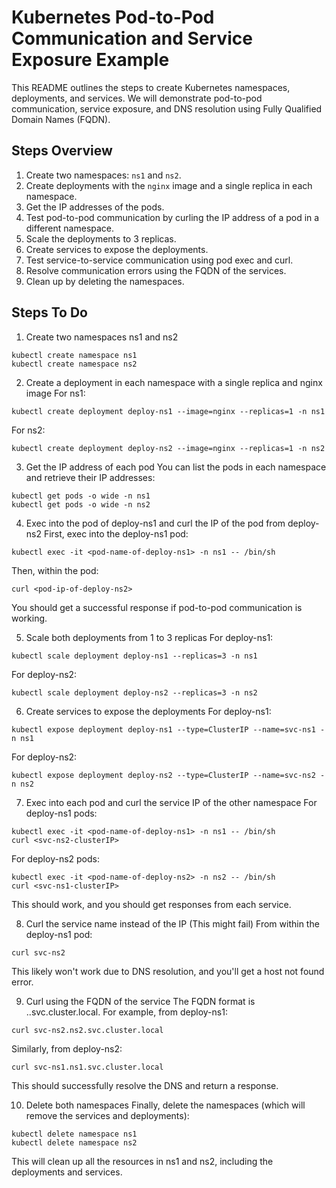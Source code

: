 # Kubernetes Pod-to-Pod Communication and Service Exposure Example

This README outlines the steps to create Kubernetes namespaces, deployments, and services. We will demonstrate pod-to-pod communication, service exposure, and DNS resolution using Fully Qualified Domain Names (FQDN).

## Steps Overview
1. Create two namespaces: `ns1` and `ns2`.
2. Create deployments with the `nginx` image and a single replica in each namespace.
3. Get the IP addresses of the pods.
4. Test pod-to-pod communication by curling the IP address of a pod in a different namespace.
5. Scale the deployments to 3 replicas.
6. Create services to expose the deployments.
7. Test service-to-service communication using pod exec and curl.
8. Resolve communication errors using the FQDN of the services.
9. Clean up by deleting the namespaces.

## Steps To Do 
1. Create two namespaces ns1 and ns2
```
kubectl create namespace ns1
kubectl create namespace ns2
```
2. Create a deployment in each namespace with a single replica and nginx image
For ns1:
```
kubectl create deployment deploy-ns1 --image=nginx --replicas=1 -n ns1
```
For ns2:
```
kubectl create deployment deploy-ns2 --image=nginx --replicas=1 -n ns2
```
3. Get the IP address of each pod
You can list the pods in each namespace and retrieve their IP addresses:

```
kubectl get pods -o wide -n ns1
kubectl get pods -o wide -n ns2
```
4. Exec into the pod of deploy-ns1 and curl the IP of the pod from deploy-ns2
First, exec into the deploy-ns1 pod:

```
kubectl exec -it <pod-name-of-deploy-ns1> -n ns1 -- /bin/sh
```
Then, within the pod:
```
curl <pod-ip-of-deploy-ns2>
```
You should get a successful response if pod-to-pod communication is working.

5. Scale both deployments from 1 to 3 replicas
For deploy-ns1:
```
kubectl scale deployment deploy-ns1 --replicas=3 -n ns1
```
For deploy-ns2:
```
kubectl scale deployment deploy-ns2 --replicas=3 -n ns2
```
6. Create services to expose the deployments
For deploy-ns1:
```
kubectl expose deployment deploy-ns1 --type=ClusterIP --name=svc-ns1 -n ns1
```
For deploy-ns2:
```
kubectl expose deployment deploy-ns2 --type=ClusterIP --name=svc-ns2 -n ns2
```
7. Exec into each pod and curl the service IP of the other namespace
For deploy-ns1 pods:
```
kubectl exec -it <pod-name-of-deploy-ns1> -n ns1 -- /bin/sh
curl <svc-ns2-clusterIP>
```
For deploy-ns2 pods:
```
kubectl exec -it <pod-name-of-deploy-ns2> -n ns2 -- /bin/sh
curl <svc-ns1-clusterIP>
```
This should work, and you should get responses from each service.

8. Curl the service name instead of the IP (This might fail)
From within the deploy-ns1 pod:
```
curl svc-ns2
```
This likely won't work due to DNS resolution, and you'll get a host not found error.

9. Curl using the FQDN of the service
The FQDN format is <service-name>.<namespace>.svc.cluster.local.
For example, from deploy-ns1:
```
curl svc-ns2.ns2.svc.cluster.local
```
Similarly, from deploy-ns2:
```
curl svc-ns1.ns1.svc.cluster.local
```
This should successfully resolve the DNS and return a response.

10. Delete both namespaces
Finally, delete the namespaces (which will remove the services and deployments):
```
kubectl delete namespace ns1
kubectl delete namespace ns2
```
This will clean up all the resources in ns1 and ns2, including the deployments and services.
